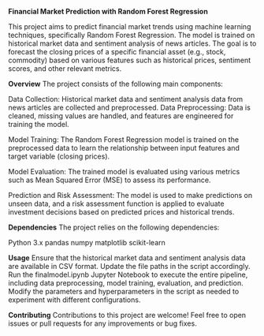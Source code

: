 **Financial Market Prediction with Random Forest Regression**

This project aims to predict financial market trends using machine learning techniques, specifically Random Forest Regression. The model is trained on historical market data and sentiment analysis of news articles. The goal is to forecast the closing prices of a specific financial asset (e.g., stock, commodity) based on various features such as historical prices, sentiment scores, and other relevant metrics.

**Overview**
The project consists of the following main components:

Data Collection: Historical market data and sentiment analysis data from news articles are collected and preprocessed.
Data Preprocessing: Data is cleaned, missing values are handled, and features are engineered for training the model.

Model Training: The Random Forest Regression model is trained on the preprocessed data to learn the relationship between input features and target variable (closing prices).

Model Evaluation: The trained model is evaluated using various metrics such as Mean Squared Error (MSE) to assess its performance.

Prediction and Risk Assessment: The model is used to make predictions on unseen data, and a risk assessment function is applied to evaluate investment decisions based on predicted prices and historical trends.

**Dependencies**
The project relies on the following dependencies:

Python 3.x
pandas
numpy
matplotlib
scikit-learn

**Usage**
Ensure that the historical market data and sentiment analysis data are available in CSV format. Update the file paths in the script accordingly.
Run the finalmodel.ipynb Jupyter Notebook to execute the entire pipeline, including data preprocessing, model training, evaluation, and prediction.
Modify the parameters and hyperparameters in the script as needed to experiment with different configurations.

**Contributing**
Contributions to this project are welcome! Feel free to open issues or pull requests for any improvements or bug fixes.
